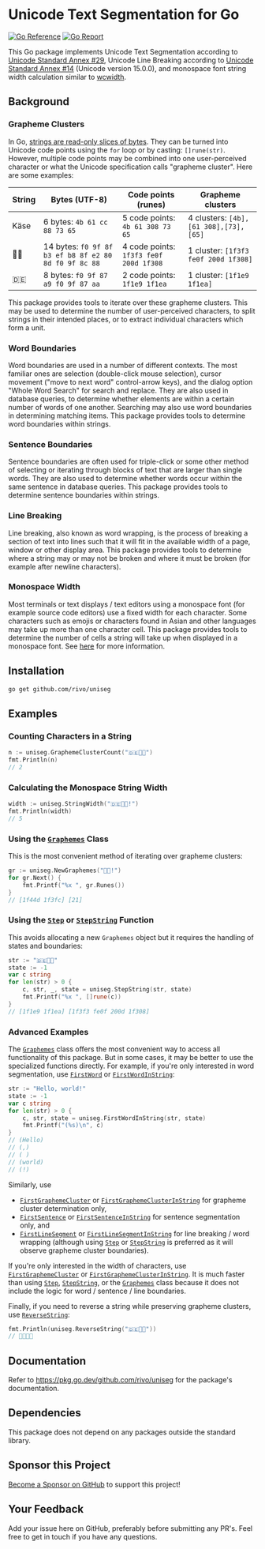 # Unicode Text Segmentation for Go

[![Go Reference](https://pkg.go.dev/badge/github.com/rivo/uniseg.svg)](https://pkg.go.dev/github.com/rivo/uniseg)
[![Go Report](https://img.shields.io/badge/go%20report-A%2B-brightgreen.svg)](https://goreportcard.com/report/github.com/rivo/uniseg)

This Go package implements Unicode Text Segmentation according to [Unicode Standard Annex #29](https://unicode.org/reports/tr29/), Unicode Line Breaking according to [Unicode Standard Annex #14](https://unicode.org/reports/tr14/) (Unicode version 15.0.0), and monospace font string width calculation similar to [wcwidth](https://man7.org/linux/man-pages/man3/wcwidth.3.html).

## Background

### Grapheme Clusters

In Go, [strings are read-only slices of bytes](https://go.dev/blog/strings). They can be turned into Unicode code points using the `for` loop or by casting: `[]rune(str)`. However, multiple code points may be combined into one user-perceived character or what the Unicode specification calls "grapheme cluster". Here are some examples:

|String|Bytes (UTF-8)|Code points (runes)|Grapheme clusters|
|-|-|-|-|
|Käse|6 bytes: `4b 61 cc 88 73 65`|5 code points: `4b 61 308 73 65`|4 clusters: `[4b],[61 308],[73],[65]`|
|🏳️‍🌈|14 bytes: `f0 9f 8f b3 ef b8 8f e2 80 8d f0 9f 8c 88`|4 code points: `1f3f3 fe0f 200d 1f308`|1 cluster: `[1f3f3 fe0f 200d 1f308]`|
|🇩🇪|8 bytes: `f0 9f 87 a9 f0 9f 87 aa`|2 code points: `1f1e9 1f1ea`|1 cluster: `[1f1e9 1f1ea]`|

This package provides tools to iterate over these grapheme clusters. This may be used to determine the number of user-perceived characters, to split strings in their intended places, or to extract individual characters which form a unit.

### Word Boundaries

Word boundaries are used in a number of different contexts. The most familiar ones are selection (double-click mouse selection), cursor movement ("move to next word" control-arrow keys), and the dialog option "Whole Word Search" for search and replace. They are also used in database queries, to determine whether elements are within a certain number of words of one another. Searching may also use word boundaries in determining matching items. This package provides tools to determine word boundaries within strings.

### Sentence Boundaries

Sentence boundaries are often used for triple-click or some other method of selecting or iterating through blocks of text that are larger than single words. They are also used to determine whether words occur within the same sentence in database queries. This package provides tools to determine sentence boundaries within strings.

### Line Breaking

Line breaking, also known as word wrapping, is the process of breaking a section of text into lines such that it will fit in the available width of a page, window or other display area. This package provides tools to determine where a string may or may not be broken and where it must be broken (for example after newline characters).

### Monospace Width

Most terminals or text displays / text editors using a monospace font (for example source code editors) use a fixed width for each character. Some characters such as emojis or characters found in Asian and other languages may take up more than one character cell. This package provides tools to determine the number of cells a string will take up when displayed in a monospace font. See [here](https://pkg.go.dev/github.com/rivo/uniseg#hdr-Monospace_Width) for more information.

## Installation

```bash
go get github.com/rivo/uniseg
```

## Examples

### Counting Characters in a String

```go
n := uniseg.GraphemeClusterCount("🇩🇪🏳️‍🌈")
fmt.Println(n)
// 2
```

### Calculating the Monospace String Width

```go
width := uniseg.StringWidth("🇩🇪🏳️‍🌈!")
fmt.Println(width)
// 5
```

### Using the [`Graphemes`](https://pkg.go.dev/github.com/rivo/uniseg#Graphemes) Class

This is the most convenient method of iterating over grapheme clusters:

```go
gr := uniseg.NewGraphemes("👍🏼!")
for gr.Next() {
	fmt.Printf("%x ", gr.Runes())
}
// [1f44d 1f3fc] [21]
```

### Using the [`Step`](https://pkg.go.dev/github.com/rivo/uniseg#Step) or [`StepString`](https://pkg.go.dev/github.com/rivo/uniseg#StepString) Function

This avoids allocating a new `Graphemes` object but it requires the handling of states and boundaries:

```go
str := "🇩🇪🏳️‍🌈"
state := -1
var c string
for len(str) > 0 {
	c, str, _, state = uniseg.StepString(str, state)
	fmt.Printf("%x ", []rune(c))
}
// [1f1e9 1f1ea] [1f3f3 fe0f 200d 1f308]
```

### Advanced Examples

The [`Graphemes`](https://pkg.go.dev/github.com/rivo/uniseg#Graphemes) class offers the most convenient way to access all functionality of this package. But in some cases, it may be better to use the specialized functions directly. For example, if you're only interested in word segmentation, use [`FirstWord`](https://pkg.go.dev/github.com/rivo/uniseg#FirstWord) or [`FirstWordInString`](https://pkg.go.dev/github.com/rivo/uniseg#FirstWordInString):

```go
str := "Hello, world!"
state := -1
var c string
for len(str) > 0 {
	c, str, state = uniseg.FirstWordInString(str, state)
	fmt.Printf("(%s)\n", c)
}
// (Hello)
// (,)
// ( )
// (world)
// (!)
```

Similarly, use

- [`FirstGraphemeCluster`](https://pkg.go.dev/github.com/rivo/uniseg#FirstGraphemeCluster) or [`FirstGraphemeClusterInString`](https://pkg.go.dev/github.com/rivo/uniseg#FirstGraphemeClusterInString) for grapheme cluster determination only,
- [`FirstSentence`](https://pkg.go.dev/github.com/rivo/uniseg#FirstSentence) or [`FirstSentenceInString`](https://pkg.go.dev/github.com/rivo/uniseg#FirstSentenceInString) for sentence segmentation only, and
- [`FirstLineSegment`](https://pkg.go.dev/github.com/rivo/uniseg#FirstLineSegment) or [`FirstLineSegmentInString`](https://pkg.go.dev/github.com/rivo/uniseg#FirstLineSegmentInString) for line breaking / word wrapping (although using [`Step`](https://pkg.go.dev/github.com/rivo/uniseg#Step) or [`StepString`](https://pkg.go.dev/github.com/rivo/uniseg#StepString) is preferred as it will observe grapheme cluster boundaries).

If you're only interested in the width of characters, use [`FirstGraphemeCluster`](https://pkg.go.dev/github.com/rivo/uniseg#FirstGraphemeCluster) or [`FirstGraphemeClusterInString`](https://pkg.go.dev/github.com/rivo/uniseg#FirstGraphemeClusterInString). It is much faster than using [`Step`](https://pkg.go.dev/github.com/rivo/uniseg#Step), [`StepString`](https://pkg.go.dev/github.com/rivo/uniseg#StepString), or the [`Graphemes`](https://pkg.go.dev/github.com/rivo/uniseg#Graphemes) class because it does not include the logic for word / sentence / line boundaries.

Finally, if you need to reverse a string while preserving grapheme clusters, use [`ReverseString`](https://pkg.go.dev/github.com/rivo/uniseg#ReverseString):

```go
fmt.Println(uniseg.ReverseString("🇩🇪🏳️‍🌈"))
// 🏳️‍🌈🇩🇪
```

## Documentation

Refer to https://pkg.go.dev/github.com/rivo/uniseg for the package's documentation.

## Dependencies

This package does not depend on any packages outside the standard library.

## Sponsor this Project

[Become a Sponsor on GitHub](https://github.com/sponsors/rivo?metadata_source=uniseg_readme) to support this project!

## Your Feedback

Add your issue here on GitHub, preferably before submitting any PR's. Feel free to get in touch if you have any questions.